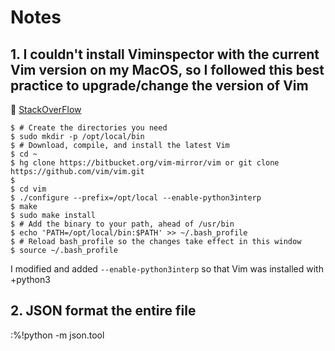 # **Notes**

## 1. I couldn't install Viminspector with the current Vim version on my MacOS, so I followed this best practice to upgrade/change the version of Vim

:link: [StackOverFlow](https://stackoverflow.com/questions/7211820/update-built-in-vim-on-mac-os-x)

```
$ # Create the directories you need
$ sudo mkdir -p /opt/local/bin
$ # Download, compile, and install the latest Vim
$ cd ~
$ hg clone https://bitbucket.org/vim-mirror/vim or git clone https://github.com/vim/vim.git
$
$ cd vim
$ ./configure --prefix=/opt/local --enable-python3interp
$ make
$ sudo make install
$ # Add the binary to your path, ahead of /usr/bin
$ echo 'PATH=/opt/local/bin:$PATH' >> ~/.bash_profile
$ # Reload bash_profile so the changes take effect in this window
$ source ~/.bash_profile
```
I modified and added ```--enable-python3interp``` so that Vim was installed with +python3

## 2. JSON format the entire file

:%!python -m json.tool
